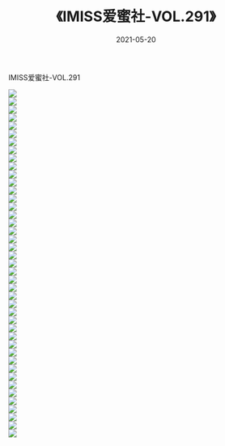 ﻿---
layout: post
title:  《IMISS爱蜜社-VOL.291》
date:   2021-05-20
img: http://img.660000.xyz/Sharelink/网络美图/2021/IMISS爱蜜社-VOL.291/000.jpg
categories: [美女, 清纯, 唯美]
---

IMISS爱蜜社-VOL.291

  ![](http://img.660000.xyz/Sharelink/网络美图/2021/IMISS爱蜜社-VOL.291/001.jpg) <br> ![](http://img.660000.xyz/Sharelink/网络美图/2021/IMISS爱蜜社-VOL.291/002.jpg) <br> ![](http://img.660000.xyz/Sharelink/网络美图/2021/IMISS爱蜜社-VOL.291/003.jpg) <br> ![](http://img.660000.xyz/Sharelink/网络美图/2021/IMISS爱蜜社-VOL.291/004.jpg) <br> ![](http://img.660000.xyz/Sharelink/网络美图/2021/IMISS爱蜜社-VOL.291/005.jpg) <br> ![](http://img.660000.xyz/Sharelink/网络美图/2021/IMISS爱蜜社-VOL.291/006.jpg) <br> ![](http://img.660000.xyz/Sharelink/网络美图/2021/IMISS爱蜜社-VOL.291/007.jpg) <br> ![](http://img.660000.xyz/Sharelink/网络美图/2021/IMISS爱蜜社-VOL.291/008.jpg) <br> ![](http://img.660000.xyz/Sharelink/网络美图/2021/IMISS爱蜜社-VOL.291/009.jpg) <br> ![](http://img.660000.xyz/Sharelink/网络美图/2021/IMISS爱蜜社-VOL.291/010.jpg) <br> ![](http://img.660000.xyz/Sharelink/网络美图/2021/IMISS爱蜜社-VOL.291/011.jpg) <br> ![](http://img.660000.xyz/Sharelink/网络美图/2021/IMISS爱蜜社-VOL.291/012.jpg) <br> ![](http://img.660000.xyz/Sharelink/网络美图/2021/IMISS爱蜜社-VOL.291/013.jpg) <br> ![](http://img.660000.xyz/Sharelink/网络美图/2021/IMISS爱蜜社-VOL.291/014.jpg) <br> ![](http://img.660000.xyz/Sharelink/网络美图/2021/IMISS爱蜜社-VOL.291/015.jpg) <br> ![](http://img.660000.xyz/Sharelink/网络美图/2021/IMISS爱蜜社-VOL.291/016.jpg) <br> ![](http://img.660000.xyz/Sharelink/网络美图/2021/IMISS爱蜜社-VOL.291/017.jpg) <br> ![](http://img.660000.xyz/Sharelink/网络美图/2021/IMISS爱蜜社-VOL.291/018.jpg) <br> ![](http://img.660000.xyz/Sharelink/网络美图/2021/IMISS爱蜜社-VOL.291/019.jpg) <br> ![](http://img.660000.xyz/Sharelink/网络美图/2021/IMISS爱蜜社-VOL.291/020.jpg) <br> ![](http://img.660000.xyz/Sharelink/网络美图/2021/IMISS爱蜜社-VOL.291/021.jpg) <br> ![](http://img.660000.xyz/Sharelink/网络美图/2021/IMISS爱蜜社-VOL.291/022.jpg) <br> ![](http://img.660000.xyz/Sharelink/网络美图/2021/IMISS爱蜜社-VOL.291/023.jpg) <br> ![](http://img.660000.xyz/Sharelink/网络美图/2021/IMISS爱蜜社-VOL.291/024.jpg) <br> ![](http://img.660000.xyz/Sharelink/网络美图/2021/IMISS爱蜜社-VOL.291/025.jpg) <br> ![](http://img.660000.xyz/Sharelink/网络美图/2021/IMISS爱蜜社-VOL.291/026.jpg) <br> ![](http://img.660000.xyz/Sharelink/网络美图/2021/IMISS爱蜜社-VOL.291/027.jpg) <br> ![](http://img.660000.xyz/Sharelink/网络美图/2021/IMISS爱蜜社-VOL.291/028.jpg) <br> ![](http://img.660000.xyz/Sharelink/网络美图/2021/IMISS爱蜜社-VOL.291/029.jpg) <br> ![](http://img.660000.xyz/Sharelink/网络美图/2021/IMISS爱蜜社-VOL.291/030.jpg) <br> ![](http://img.660000.xyz/Sharelink/网络美图/2021/IMISS爱蜜社-VOL.291/031.jpg) <br> ![](http://img.660000.xyz/Sharelink/网络美图/2021/IMISS爱蜜社-VOL.291/032.jpg) <br> ![](http://img.660000.xyz/Sharelink/网络美图/2021/IMISS爱蜜社-VOL.291/033.jpg) <br> ![](http://img.660000.xyz/Sharelink/网络美图/2021/IMISS爱蜜社-VOL.291/034.jpg) <br> ![](http://img.660000.xyz/Sharelink/网络美图/2021/IMISS爱蜜社-VOL.291/035.jpg) <br> ![](http://img.660000.xyz/Sharelink/网络美图/2021/IMISS爱蜜社-VOL.291/036.jpg) <br> ![](http://img.660000.xyz/Sharelink/网络美图/2021/IMISS爱蜜社-VOL.291/037.jpg) <br> ![](http://img.660000.xyz/Sharelink/网络美图/2021/IMISS爱蜜社-VOL.291/038.jpg) <br> ![](http://img.660000.xyz/Sharelink/网络美图/2021/IMISS爱蜜社-VOL.291/039.jpg) <br> ![](http://img.660000.xyz/Sharelink/网络美图/2021/IMISS爱蜜社-VOL.291/040.jpg) <br> ![](http://img.660000.xyz/Sharelink/网络美图/2021/IMISS爱蜜社-VOL.291/041.jpg) <br> ![](http://img.660000.xyz/Sharelink/网络美图/2021/IMISS爱蜜社-VOL.291/042.jpg) <br> ![](http://img.660000.xyz/Sharelink/网络美图/2021/IMISS爱蜜社-VOL.291/043.jpg) <br>